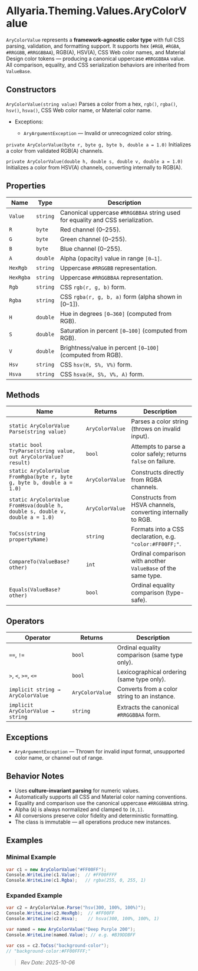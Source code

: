 ﻿# Allyaria.Theming.Values.AryColorValue

`AryColorValue` represents a **framework-agnostic color type** with full CSS parsing, validation, and formatting
support.
It supports hex (`#RGB`, `#RGBA`, `#RRGGBB`, `#RRGGBBAA`), RGB(A), HSV(A), CSS Web color names, and Material Design
color tokens — producing a canonical uppercase `#RRGGBBAA` value.
All comparison, equality, and CSS serialization behaviors are inherited from `ValueBase`.

## Constructors

`AryColorValue(string value)`
Parses a color from a hex, `rgb()`, `rgba()`, `hsv()`, `hsva()`, CSS Web color name, or Material color name.

* Exceptions:

    * `AryArgumentException` — Invalid or unrecognized color string.

`private AryColorValue(byte r, byte g, byte b, double a = 1.0)`
Initializes a color from validated RGB(A) channels.

`private AryColorValue(double h, double s, double v, double a = 1.0)`
Initializes a color from HSV(A) channels, converting internally to RGB(A).

## Properties

| Name      | Type     | Description                                                                     |
|-----------|----------|---------------------------------------------------------------------------------|
| `Value`   | `string` | Canonical uppercase `#RRGGBBAA` string used for equality and CSS serialization. |
| `R`       | `byte`   | Red channel (0–255).                                                            |
| `G`       | `byte`   | Green channel (0–255).                                                          |
| `B`       | `byte`   | Blue channel (0–255).                                                           |
| `A`       | `double` | Alpha (opacity) value in range `[0–1]`.                                         |
| `HexRgb`  | `string` | Uppercase `#RRGGBB` representation.                                             |
| `HexRgba` | `string` | Uppercase `#RRGGBBAA` representation.                                           |
| `Rgb`     | `string` | CSS `rgb(r, g, b)` form.                                                        |
| `Rgba`    | `string` | CSS `rgba(r, g, b, a)` form (alpha shown in [0–1]).                             |
| `H`       | `double` | Hue in degrees `[0–360]` (computed from RGB).                                   |
| `S`       | `double` | Saturation in percent `[0–100]` (computed from RGB).                            |
| `V`       | `double` | Brightness/value in percent `[0–100]` (computed from RGB).                      |
| `Hsv`     | `string` | CSS `hsv(H, S%, V%)` form.                                                      |
| `Hsva`    | `string` | CSS `hsva(H, S%, V%, A)` form.                                                  |

## Methods

| Name                                                                          | Returns         | Description                                                   |
|-------------------------------------------------------------------------------|-----------------|---------------------------------------------------------------|
| `static AryColorValue Parse(string value)`                                    | `AryColorValue` | Parses a color string (throws on invalid input).              |
| `static bool TryParse(string value, out AryColorValue? result)`               | `bool`          | Attempts to parse a color safely; returns `false` on failure. |
| `static AryColorValue FromRgba(byte r, byte g, byte b, double a = 1.0)`       | `AryColorValue` | Constructs directly from RGBA channels.                       |
| `static AryColorValue FromHsva(double h, double s, double v, double a = 1.0)` | `AryColorValue` | Constructs from HSVA channels, converting internally to RGB.  |
| `ToCss(string propertyName)`                                                  | `string`        | Formats into a CSS declaration, e.g. `"color:#FF00FF;"`.      |
| `CompareTo(ValueBase? other)`                                                 | `int`           | Ordinal comparison with another `ValueBase` of the same type. |
| `Equals(ValueBase? other)`                                                    | `bool`          | Ordinal equality comparison (type-safe).                      |

## Operators

| Operator                          | Returns         | Description                                   |
|-----------------------------------|-----------------|-----------------------------------------------|
| `==`, `!=`                        | `bool`          | Ordinal equality comparison (same type only). |
| `>`, `<`, `>=`, `<=`              | `bool`          | Lexicographical ordering (same type only).    |
| `implicit string → AryColorValue` | `AryColorValue` | Converts from a color string to an instance.  |
| `implicit AryColorValue → string` | `string`        | Extracts the canonical `#RRGGBBAA` form.      |

## Exceptions

* `AryArgumentException` — Thrown for invalid input format, unsupported color name, or channel out of range.

## Behavior Notes

* Uses **culture-invariant parsing** for numeric values.
* Automatically supports all CSS and Material color naming conventions.
* Equality and comparison use the canonical uppercase `#RRGGBBAA` string.
* Alpha (`A`) is always normalized and clamped to `[0,1]`.
* All conversions preserve color fidelity and deterministic formatting.
* The class is immutable — all operations produce new instances.

## Examples

### Minimal Example

```csharp
var c1 = new AryColorValue("#FF00FF");
Console.WriteLine(c1.Value);  // #FF00FFFF
Console.WriteLine(c1.Rgba);   // rgba(255, 0, 255, 1)
```

### Expanded Example

```csharp
var c2 = AryColorValue.Parse("hsv(300, 100%, 100%)");
Console.WriteLine(c2.HexRgb);  // #FF00FF
Console.WriteLine(c2.Hsva);    // hsva(300, 100%, 100%, 1)

var named = new AryColorValue("Deep Purple 200");
Console.WriteLine(named.Value); // e.g. #B39DDBFF

var css = c2.ToCss("background-color");
// "background-color:#FF00FFFF;"
```

> *Rev Date: 2025-10-06*
